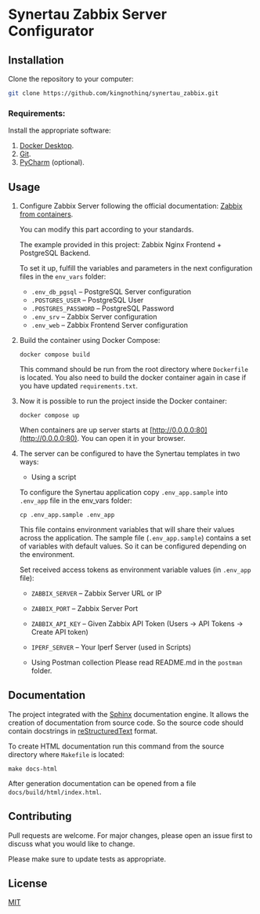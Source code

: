 # Synertau Zabbix Server Configurator


## Installation

Clone the repository to your computer:
```bash
git clone https://github.com/kingnothinq/synertau_zabbix.git
```

### Requirements:

Install the appropriate software:

1. [Docker Desktop](https://www.docker.com).
2. [Git](https://github.com/git-guides/install-git).
3. [PyCharm](https://www.jetbrains.com/ru-ru/pycharm/download) (optional).

## Usage

1. Configure Zabbix Server following the official documentation:
   [Zabbix from containers](https://www.zabbix.com/documentation/current/en/manual/installation/containers).

   You can modify this part according to your standards.
   
   The example provided in this project: Zabbix Nginx Frontend + PostgreSQL Backend.

   To set it up, fulfill the variables and parameters in the next configuration files in the `env_vars` folder:
   - `.env_db_pgsql` – PostgreSQL Server configuration
   - `.POSTGRES_USER` – PostgreSQL User
   - `.POSTGRES_PASSWORD` – PostgreSQL Password
   - `.env_srv` – Zabbix Server configuration
   - `.env_web` – Zabbix Frontend Server configuration

2. Build the container using Docker Compose:
    ```shell
    docker compose build
    ```
   This command should be run from the root directory where `Dockerfile` is located.
   You also need to build the docker container again in case if you have updated `requirements.txt`.

3. Now it is possible to run the project inside the Docker container:
    ```shell
    docker compose up
    ```
   When containers are up server starts at [http://0.0.0.0:80](http://0.0.0.0:80). You can open it in your browser.

4. The server can be configured to have the Synertau templates in two ways:
   - Using a script
   
   To configure the Synertau application copy `.env_app.sample` into `.env_app` file in the env_vars folder:
    ```shell
    cp .env_app.sample .env_app
    ```
   
   This file contains environment variables that will share their values across the application.
   The sample file (`.env_app.sample`) contains a set of variables with default values. 
   So it can be configured depending on the environment.
   
   Set received access tokens as environment variable values (in `.env_app` file):
   - `ZABBIX_SERVER` – Zabbix Server URL or IP
   - `ZABBIX_PORT` – Zabbix Server Port
   - `ZABBIX_API_KEY` – Given Zabbix API Token (Users -> API Tokens -> Create API token)
   - `IPERF_SERVER` – Your Iperf Server (used in Scripts)

   - Using Postman collection
   Please read README.md in the `postman` folder.

## Documentation

The project integrated with the [Sphinx](https://www.sphinx-doc.org/en/master/) documentation engine. 
It allows the creation of documentation from source code. 
So the source code should contain docstrings in [reStructuredText](https://docutils.sourceforge.io/rst.html) format.

To create HTML documentation run this command from the source directory where `Makefile` is located:
```shell
make docs-html
```

After generation documentation can be opened from a file `docs/build/html/index.html`.

## Contributing
Pull requests are welcome. For major changes, please open an issue first to discuss what you would like to change.

Please make sure to update tests as appropriate.

## License
[MIT](https://choosealicense.com/licenses/mit/)
